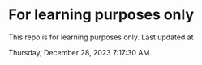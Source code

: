 # For learning purposes only
This repo is for learning purposes only.
Last updated at

Thursday, December 28, 2023 7:17:30 AM

